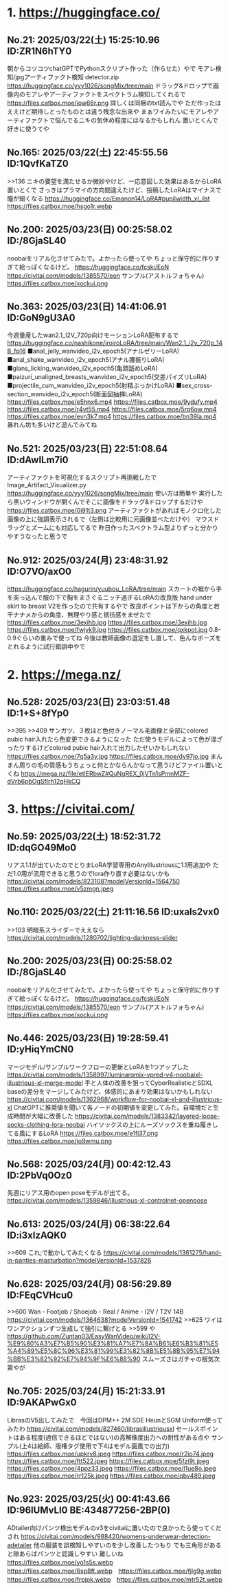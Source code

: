 # 1. **https://huggingface.co/**
## No.21:	2025/03/22(土) 15:25:10.96 ID:ZR1N6hTY0
 朝からコツコツchatGPTでPythonスクリプト作った（作らせた）やで  モアレ検知/jpgアーティファクト検知  detector.zip  <a href='https://huggingface.co/yyy1026/songMix/tree/main'>https://huggingface.co/yyy1026/songMix/tree/main</a>  ドラッグ&ドロップで画像内のモアレやアーティファクトをスペクトラム検知してくれるで  <a href='https://files.catbox.moe/iow66r.png'>https://files.catbox.moe/iow66r.png</a>  詳しくは同梱のtxt読んでや  ただ作ったはええけど期待しとったものとは違う残念な出来や  まぁワイみたいにモアレやアーティファクトで悩んでるニキの気休め程度にはなるかもしれん  置いとくんで好きに使うてや 
<br>
## No.165:	2025/03/22(土) 22:45:55.56 ID:1QvfKaTZ0
 &gt;&gt;136  ニキの要望を満たせるか微妙やけど、一応意図した効果はあるからLoRA置いとくで  さっきはプラマイの方向間違えたけど、投稿したLoRAはマイナスで瞳が細くなる  <a href='https://huggingface.co/Emanon14/LoRA#pupilwidth_xl_ilst'>https://huggingface.co/Emanon14/LoRA#pupilwidth_xl_ilst</a>  <a href='https://files.catbox.moe/hsgo1r.webp'>https://files.catbox.moe/hsgo1r.webp</a> 
<br>
## No.200:	2025/03/23(日) 00:25:58.02 ID:/8GjaSL40
 noobaiをリアル化させてみたで。よかったら使ってや  ちょっと保守的に作りすぎて絵っぽくなるけど。  <a href='https://huggingface.co/fcski/EoN'>https://huggingface.co/fcski/EoN</a>  <a href='https://civitai.com/models/1385570/eon'>https://civitai.com/models/1385570/eon</a>  サンプル(アストルフォちゃん) <a href='https://files.catbox.moe/xockui.png'>https://files.catbox.moe/xockui.png</a> 
<br>
## No.363:	2025/03/23(日) 14:41:06.91 ID:GoN9gU3A0
 今週量産したwan2.1_I2V_720p向けモーションLoRA配布するで  <a href='https://huggingface.co/nashikone/iroiroLoRA/tree/main/Wan2.1_i2v_720p_14B_fp16'>https://huggingface.co/nashikone/iroiroLoRA/tree/main/Wan2.1_i2v_720p_14B_fp16</a>  ■anal_jelly_wanvideo_i2v_epoch5(アナルゼリーLoRA) ■anal_shake_wanvideo_i2v_epoch5(アナル腰振りLoRA) ■glans_licking_wanvideo_i2v_epoch5(亀頭舐めLoRA) ■paizuri_unaligned_breasts_wanvideo_i2v_epoch5(交差パイズリLoRA) ■projectile_cum_wanvideo_i2v_epoch5(射精ぶっかけLoRA) ■sex_cross-section_wanvideo_i2v_epoch5(断面図抽挿LoRA)  <a href='https://files.catbox.moe/e5hnx6.mp4'>https://files.catbox.moe/e5hnx6.mp4</a>  <a href='https://files.catbox.moe/9ydufy.mp4'>https://files.catbox.moe/9ydufy.mp4</a>  <a href='https://files.catbox.moe/r4vt55.mp4'>https://files.catbox.moe/r4vt55.mp4</a>  <a href='https://files.catbox.moe/5rq6ow.mp4'>https://files.catbox.moe/5rq6ow.mp4</a>  <a href='https://files.catbox.moe/evn3k7.mp4'>https://files.catbox.moe/evn3k7.mp4</a>  <a href='https://files.catbox.moe/bn39la.mp4'>https://files.catbox.moe/bn39la.mp4</a>  暴れん坊も多いけど遊んでみてね 
<br>
## No.521:	2025/03/23(日) 22:51:08.64 ID:dAwILm7i0
 アーティファクトを可視化するスクリプト再挑戦したで  Image_Artifact_Visualizer.py  <a href='https://huggingface.co/yyy1026/songMix/tree/main'>https://huggingface.co/yyy1026/songMix/tree/main</a>  使い方は簡単や  実行したら黒いウィンドウが開くんでそこに画像をドラッグ&ドロップするだけや  <a href='https://files.catbox.moe/0i91t3.png'>https://files.catbox.moe/0i91t3.png</a>  アーティファクトがあればモノクロ化した画像の上に強調表示されるで（左側は比較用に元画像並べただけや）  マウスドラッグとズームにも対応してるで  昨日作ったスペクトラム型よりずっと分かりやすうなったと思うで 
<br>
## No.912:	2025/03/24(月) 23:48:31.92 ID:O7VO/axO0
 <a href='https://huggingface.co/hagurin/yuubou_LoRA/tree/main'>https://huggingface.co/hagurin/yuubou_LoRA/tree/main</a>    スカートの裾から手を突っ込んで服の下で胸をまさぐるニッチ過ぎるLoRAの改良版  hand under skirt to breast V2を作ったので共有するやで    改良ポイントは下からの角度と若干ナナメからの角度、無理やり感と抵抗感をまぜたで    <a href='https://files.catbox.moe/3exihb.jpg'>https://files.catbox.moe/3exihb.jpg</a> <a href='https://files.catbox.moe/3exihb.jpg'>https://files.catbox.moe/3exihb.jpg</a>  <a href='https://files.catbox.moe/fwjyk9.jpg'>https://files.catbox.moe/fwjyk9.jpg</a> <a href='https://files.catbox.moe/qxkpot.jpg'>https://files.catbox.moe/qxkpot.jpg</a>    0.8-0.9ぐらいの重みで使ってね  今後は教師画像の選定をし直して、色んなポーズをとれるように試行錯誤中やで 
<br>
# 2. **https://mega.nz/**
## No.528:	2025/03/23(日) 23:03:51.48 ID:1+S+8fYp0
 &gt;&gt;395 &gt;&gt;409  サンガツ、３枚ほど色付きノーマル毛画像と全部にcolored pubic hair入れたら色変更できるようになった  ただ使うモデルによって色が混ざったりするけどcolored pubic hair入れて出力したせいかもしれない  <a href='https://files.catbox.moe/7q5a3y.jpg'>https://files.catbox.moe/7q5a3y.jpg</a>  <a href='https://files.catbox.moe/dy97jo.jpg'>https://files.catbox.moe/dy97jo.jpg</a>    まんまん周りの毛の質感もうちょっと何とかならんかなって思うけどファイル置いとくね  <a href='https://mega.nz/file/etlERbwZ#QuNqREX_0jVTn1sPmnMZF-dVrb6pbOgSfIrh12qHkCQ'>https://mega.nz/file/etlERbwZ#QuNqREX_0jVTn1sPmnMZF-dVrb6pbOgSfIrh12qHkCQ</a> 
<br>
# 3. **https://civitai.com/**
## No.59:	2025/03/22(土) 18:52:31.72 ID:dqGO49Mo0
 リアス1.1が出ていたのでとりまLoRA学習専用のAnyIllustriousに1.1用追加や  ただ1.0用が流用できると思うのでlora作り直す必要はないかも  <a href='https://civitai.com/models/823108?modelVersionId=1564750'>https://civitai.com/models/823108?modelVersionId=1564750</a>    <a href='https://files.catbox.moe/v5zmgn.jpeg'>https://files.catbox.moe/v5zmgn.jpeg</a> 
<br>
## No.110:	2025/03/22(土) 21:11:16.56 ID:uxals2vx0
 &gt;&gt;103  明暗系スライダーでええなら  <a href='https://civitai.com/models/1280702/lighting-darkness-slider'>https://civitai.com/models/1280702/lighting-darkness-slider</a> 
<br>
## No.200:	2025/03/23(日) 00:25:58.02 ID:/8GjaSL40
 noobaiをリアル化させてみたで。よかったら使ってや  ちょっと保守的に作りすぎて絵っぽくなるけど。  <a href='https://huggingface.co/fcski/EoN'>https://huggingface.co/fcski/EoN</a>  <a href='https://civitai.com/models/1385570/eon'>https://civitai.com/models/1385570/eon</a>  サンプル(アストルフォちゃん) <a href='https://files.catbox.moe/xockui.png'>https://files.catbox.moe/xockui.png</a> 
<br>
## No.446:	2025/03/23(日) 19:28:59.41 ID:yHiqYmCN0
 マージモデル/サンプルワークフローの更新とLoRAを1つアップした    <a href='https://civitai.com/models/1358997/luminarqmix-vpred-v4-noobaixl-illustrious-xl-merge-model'>https://civitai.com/models/1358997/luminarqmix-vpred-v4-noobaixl-illustrious-xl-merge-model</a>  手と人体の改善を狙ってCyberRealisticとSDXL baseの差分をマージしてみたけど、体感的にあまり効果はないかもしれない    <a href='https://civitai.com/models/1362968/workflow-for-noobai-xl-and-illustrious-xl'>https://civitai.com/models/1362968/workflow-for-noobai-xl-and-illustrious-xl</a>  ChatGPTに推奨値を聞いて各ノードの初期値を変更してみた。自環境だと生成時間が大幅に改善した    <a href='https://civitai.com/models/1383342/layered-loose-socks-clothing-lora-noobai'>https://civitai.com/models/1383342/layered-loose-socks-clothing-lora-noobai</a>  ハイソックスの上にルーズソックスを重ね履きしてる風にするLoRA  <a href='https://files.catbox.moe/e1fj37.png'>https://files.catbox.moe/e1fj37.png</a> <a href='https://files.catbox.moe/jo9wmu.png'>https://files.catbox.moe/jo9wmu.png</a> 
<br>
## No.568:	2025/03/24(月) 00:42:12.43 ID:2PbVq0Oz0
 先週にリアス用のopen poseモデルが出てる。  <a href='https://civitai.com/models/1359846/illustrious-xl-controlnet-openpose'>https://civitai.com/models/1359846/illustrious-xl-controlnet-openpose</a> 
<br>
## No.613:	2025/03/24(月) 06:38:22.64 ID:i3xIzAQK0
 &gt;&gt;609  これ;で動かしてみたくなる  <a href='https://civitai.com/models/1361275/hand-in-panties-masturbation?modelVersionId=1537826'>https://civitai.com/models/1361275/hand-in-panties-masturbation?modelVersionId=1537826</a> 
<br>
## No.628:	2025/03/24(月) 08:56:29.89 ID:FEqCVHcu0
 &gt;&gt;600  Wan - Footjob / Shoejob - Real / Anime - I2V / T2V 14B  <a href='https://civitai.com/models/1364638?modelVersionId=1541742'>https://civitai.com/models/1364638?modelVersionId=1541742</a>    &gt;&gt;625  ワイはワンアクションずつ生成して強引に繋げとる  &gt;&gt;599 や  <a href='https://github.com/Zuntan03/EasyWanVideo/wiki/I2V-%E9%80%A3%E7%B5%90%E3%81%A7%E7%8A%B6%E6%B3%81%E5%A4%89%E5%8C%96%E3%81%99%E3%82%8B%E5%8B%95%E7%94%BB%E3%82%92%E7%94%9F%E6%88%90'>https://github.com/Zuntan03/EasyWanVideo/wiki/I2V-%E9%80%A3%E7%B5%90%E3%81%A7%E7%8A%B6%E6%B3%81%E5%A4%89%E5%8C%96%E3%81%99%E3%82%8B%E5%8B%95%E7%94%BB%E3%82%92%E7%94%9F%E6%88%90</a>    スムーズさはガチャの根気次第やが 
<br>
## No.705:	2025/03/24(月) 15:21:33.91 ID:9AKAPwGx0
 LibrasのV5出してみたで　今回はDPM++ 2M SDE HeunとSGM Uniform使ってみたわ  <a href='https://civitai.com/models/827460/librasillustriousxl'>https://civitai.com/models/827460/librasillustriousxl</a>  セールスポイントはある程度(過信できるほどではない)の高解像度出力への耐性がある点や  サンプル(上4は絵師、版権タグ使用で下4はモデル画風での出力)  <a href='https://files.catbox.moe/upkrv8.jpeg'>https://files.catbox.moe/upkrv8.jpeg</a>  <a href='https://files.catbox.moe/r2io74.jpeg'>https://files.catbox.moe/r2io74.jpeg</a>  <a href='https://files.catbox.moe/ftt522.jpeg'>https://files.catbox.moe/ftt522.jpeg</a>  <a href='https://files.catbox.moe/5fzi9t.jpeg'>https://files.catbox.moe/5fzi9t.jpeg</a>  <a href='https://files.catbox.moe/4ppz33.jpeg'>https://files.catbox.moe/4ppz33.jpeg</a>  <a href='https://files.catbox.moe/l1ue8o.jpeg'>https://files.catbox.moe/l1ue8o.jpeg</a>  <a href='https://files.catbox.moe/rr125k.jpeg'>https://files.catbox.moe/rr125k.jpeg</a>  <a href='https://files.catbox.moe/qbv489.jpeg'>https://files.catbox.moe/qbv489.jpeg</a> 
<br>
## No.923:	2025/03/25(火) 00:41:43.66 ID:96lUMvLI0 BE:434877256-2BP(0)
 ADtailer向けパンツ検出モデルのv3をcivitaiに置いたので良かったら使ってくだされ  <a href='https://civitai.com/models/988420/womens-underwear-detection-adetailer'>https://civitai.com/models/988420/womens-underwear-detection-adetailer</a>    他の服装を誤検知しやすいのを少し改善したつもり  でも三角形があると隙あらばパンツと認識しやすい  難しいね  <a href='https://files.catbox.moe/yo1s5s.webp'>https://files.catbox.moe/yo1s5s.webp</a>　<a href='https://files.catbox.moe/6sp8ft.webp'>https://files.catbox.moe/6sp8ft.webp</a>　<a href='https://files.catbox.moe/fjlg9g.webp'>https://files.catbox.moe/fjlg9g.webp</a>　<a href='https://files.catbox.moe/frpjpk.webp'>https://files.catbox.moe/frpjpk.webp</a>　<a href='https://files.catbox.moe/mtr52t.webp'>https://files.catbox.moe/mtr52t.webp</a> 
<br>
